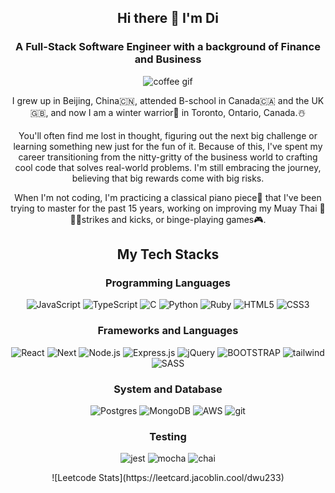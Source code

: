 <section align="center">
<h1 > Hi there 👋  I'm Di</h1>
<h3 >A Full-Stack Software Engineer with a background of Finance and Business</h2>

![coffee gif](https://media1.tenor.com/m/r_jrqeqwKzAAAAAC/cup-coffee.gif)

<p>I grew up in Beijing, China🇨🇳, attended B-school in Canada🇨🇦 and the UK🇬🇧, and now I am a winter warrior🥶 in Toronto, Ontario, Canada.☃️</p>
<p> You'll often find me lost in thought, figuring out the next big challenge or learning something new just for the fun of it. Because of this, I've spent my career transitioning from the nitty-gritty of the business world to crafting cool code that solves real-world problems. I'm still embracing the journey, believing that big rewards come with big risks.</p>
<p>When I'm not coding, I'm practicing a classical piano piece🎹 that I've been trying to master for the past 15 years, working on improving my Muay Thai 🥊🇹🇭strikes and kicks, or binge-playing games🎮.</p>
</section>




<section align="center">
<h2>My Tech Stacks</h2>
<h3>Programming Languages</h3>
  
![JavaScript](https://img.shields.io/badge/javascript-%23323330.svg?style=for-the-badge&logo=javascript&logoColor=%23F7DF1E)
![TypeScript](https://img.shields.io/badge/typescript-%23007ACC.svg?style=for-the-badge&logo=typescript&logoColor=white)
![C](https://img.shields.io/badge/c-%2300599C.svg?style=for-the-badge&logo=c&logoColor=white)
![Python](https://img.shields.io/badge/python-3670A0?style=for-the-badge&logo=python&logoColor=ffdd54)
![Ruby](https://img.shields.io/badge/Ruby-CC342D?style=for-the-badge&logo=ruby&logoColor=white)
![HTML5](https://img.shields.io/badge/html5-%23E34F26.svg?style=for-the-badge&logo=html5&logoColor=white)
![CSS3](https://img.shields.io/badge/css3-%231572B6.svg?style=for-the-badge&logo=css3&logoColor=white)


<h3>Frameworks and Languages</h3>

![React](https://img.shields.io/badge/react-%2320232a.svg?style=for-the-badge&logo=react&logoColor=%2361DAFB)
![Next](https://img.shields.io/badge/next.js-000000?style=for-the-badge&logo=nextdotjs&logoColor=white)
![Node.js](https://img.shields.io/badge/Node.js-339933?style=for-the-badge&logo=nodedotjs&logoColor=white)
![Express.js](https://img.shields.io/badge/express.js-%23404d59.svg?style=for-the-badge&logo=express&logoColor=%2361DAFB)
![jQuery](https://img.shields.io/badge/jquery-%230769AD.svg?style=for-the-badge&logo=jquery&logoColor=white)
![BOOTSTRAP](https://img.shields.io/badge/bootstrap-%23563D7C.svg?style=for-the-badge&logo=bootstrap&logoColor=white)
![tailwind](https://img.shields.io/badge/Tailwind_CSS-38B2AC?style=for-the-badge&logo=tailwind-css&logoColor=white)
![SASS](https://img.shields.io/badge/SASS-hotpink.svg?style=for-the-badge&logo=SASS&logoColor=white)

<h3>System and Database</h3>

![Postgres](https://img.shields.io/badge/postgres-%23316192.svg?style=for-the-badge&logo=postgresql&logoColor=white)
![MongoDB](https://img.shields.io/badge/MongoDB-4EA94B?style=for-the-badge&logo=mongodb&logoColor=white)
![AWS](https://img.shields.io/badge/Amazon_AWS-232F3E?style=for-the-badge&logo=amazon-aws&logoColor=white)
![git](https://img.shields.io/badge/GIT-E44C30?style=for-the-badge&logo=git&logoColor=white)

<h3>Testing</h3>

![jest](https://img.shields.io/badge/Jest-323330?style=for-the-badge&logo=Jest&logoColor=white)
![mocha](https://img.shields.io/badge/mocha.js-323330?style=for-the-badge&logo=mocha&logoColor=Brown)
![chai](https://img.shields.io/badge/chai.js-323330?style=for-the-badge&logo=chai&logoColor=red)


</section>
<section align="center">
![Leetcode Stats](https://leetcard.jacoblin.cool/dwu233)
</section>

